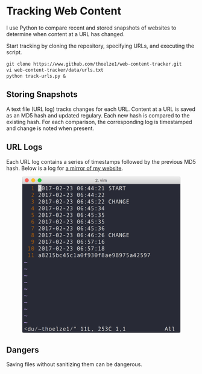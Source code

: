 # Tracking Web Content
I use Python to compare recent and stored snapshots of websites to determine when content at a URL has changed.

Start tracking by cloning the repository, specifying URLs, and executing the script.

    git clone https://www.github.com/thoelze1/web-content-tracker.git
    vi web-content-tracker/data/urls.txt
    python track-urls.py &

## Storing Snapshots
A text file (URL log) tracks changes for each URL. Content at a URL is saved as an MD5 hash and updated regulary. Each new hash is compared to the existing hash. For each comparison, the corresponding log is timestamped and change is noted when present.

## URL Logs
Each URL log contains a series of timestamps followed by the previous MD5 hash. Below is a log for [a mirror of my website](http://bingweb.binghamton.edu/~thoelze1/).

<p align="center">
  <img src="log.jpg" width="420px" height="auto"/>
</p>

## Dangers
Saving files without sanitizing them can be dangerous.
